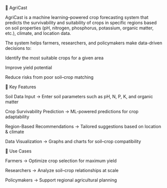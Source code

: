 🌱 AgriCast 

AgriCast is a machine learning–powered crop forecasting system that predicts the survivability and suitability of crops in specific regions based on soil properties (pH, nitrogen, phosphorus, potassium, organic matter, etc.), climate, and location data.

The system helps farmers, researchers, and policymakers make data-driven decisions to:

Identify the most suitable crops for a given area

Improve yield potential

Reduce risks from poor soil–crop matching 

🚀 Key Features

Soil Data Input → Enter soil parameters such as pH, N, P, K, and organic matter

Crop Survivability Prediction → ML-powered predictions for crop adaptability

Region-Based Recommendations → Tailored suggestions based on location & climate

Data Visualization → Graphs and charts for soil–crop compatibility

📌 Use Cases

Farmers → Optimize crop selection for maximum yield

Researchers → Analyze soil–crop relationships at scale

Policymakers → Support regional agricultural planning
